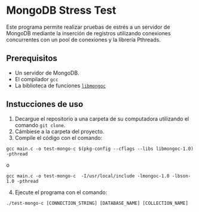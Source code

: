# MongoDB Stress Test

Este programa permite realizar pruebas de estrés a un servidor de MongoDB mediante la inserción de registros utilizando conexiones concurrentes con un pool de conexiones y la librería Pthreads.

## Prerequisitos

* Un servidor de  MongoDB.
* El compilador `gcc`
* La biblioteca de funciones [`libmongoc`](http://mongoc.org/libmongoc/current/installing.html)

## Instucciones de uso

1. Decargue el repositorio a una carpeta de su computadora utilizando el comando `git clone`.
2. Cámbiese a la carpeta del proyecto.
3. Compile el código con el comando:

`gcc main.c -o test-mongo-c $(pkg-config --cflags --libs libmongoc-1.0) -pthread`
 
 o
 
 `gcc main.c -o test-mongo-c  -I/usr/local/include -lmongoc-1.0 -lbson-1.0 -pthread`
 
4. Ejecute el programa con el comando:

`./test-mongo-c [CONNECTION_STRING] [DATABASE_NAME] [COLLECTION_NAME]`
